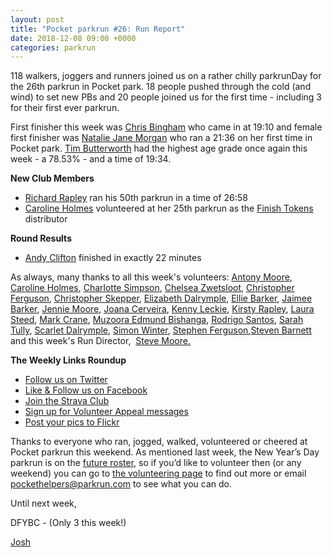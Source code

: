 ```yaml
---
layout: post
title: "Pocket parkrun #26: Run Report"
date: 2018-12-08 09:00 +0000
categories: parkrun
---
```


118 walkers, joggers and runners joined us on a rather chilly parkrunDay for the 26th parkrun in Pocket park. 18 people pushed through the cold (and wind) to set new PBs and 20 people joined us for the first time - including 3 for their first ever parkrun.

First finisher this week was [Chris Bingham](http://www.parkrun.org.uk/results/athleteresultshistory/?athleteNumber=4990184) who came in at 19:10 and female first finisher was [Natalie Jane Morgan](http://www.parkrun.org.uk/results/athleteresultshistory/?athleteNumber=54524) who ran a 21:36 on her first time in Pocket park. [Tim Butterworth](http://www.parkrun.org.uk/results/athleteresultshistory/?athleteNumber=627973) had the highest age grade once again this week - a 78.53% - and a time of 19:34.

**New Club Members**

*   [Richard Rapley](http://www.parkrun.org.uk/results/athleteresultshistory/?athleteNumber=2975849) ran his 50th parkrun in a time of 26:58
*   [Caroline Holmes](http://www.parkrun.org.uk/results/athleteresultshistory/?athleteNumber=415657) volunteered at her 25th parkrun as the [Finish Tokens](https://support.parkrun.com/hc/en-us/articles/200566523) distributor

**Round Results**

*   [Andy Clifton](http://www.parkrun.org.uk/results/athleteresultshistory/?athleteNumber=1103438) finished in exactly 22 minutes

As always, many thanks to all this week's volunteers: [Antony Moore](http://www.parkrun.org.uk/results/athleteresultshistory/?athleteNumber=2865977), [Caroline Holmes](http://www.parkrun.org.uk/results/athleteresultshistory/?athleteNumber=415657), [Charlotte Simpson](http://www.parkrun.org.uk/results/athleteresultshistory/?athleteNumber=2079756), [Chelsea Zwetsloot](http://www.parkrun.org.uk/results/athleteresultshistory/?athleteNumber=2107075), [Christopher Ferguson](http://www.parkrun.org.uk/results/athleteresultshistory/?athleteNumber=311483), [Christopher Skepper](http://www.parkrun.org.uk/results/athleteresultshistory/?athleteNumber=3655506), [Elizabeth Dalrymple](http://www.parkrun.org.uk/results/athleteresultshistory/?athleteNumber=3778770), [Ellie Barker](http://www.parkrun.org.uk/results/athleteresultshistory/?athleteNumber=1387103), [Jaimee Barker](http://www.parkrun.org.uk/results/athleteresultshistory/?athleteNumber=1387096), [Jennie Moore](http://www.parkrun.org.uk/results/athleteresultshistory/?athleteNumber=2779626), [Joana Cerveira](http://www.parkrun.org.uk/results/athleteresultshistory/?athleteNumber=1839028), [Kenny Leckie](http://www.parkrun.org.uk/results/athleteresultshistory/?athleteNumber=4073128), [Kirsty Rapley](http://www.parkrun.org.uk/results/athleteresultshistory/?athleteNumber=3452167), [Laura Steed](http://www.parkrun.org.uk/results/athleteresultshistory/?athleteNumber=653409), [Mark Crane](http://www.parkrun.org.uk/results/athleteresultshistory/?athleteNumber=4072444), [Muzoora Edmund Bishanga](http://www.parkrun.org.uk/results/athleteresultshistory/?athleteNumber=171959), [Rodrigo Santos](http://www.parkrun.org.uk/results/athleteresultshistory/?athleteNumber=1419414), [Sarah Tully](http://www.parkrun.org.uk/results/athleteresultshistory/?athleteNumber=4909207), [Scarlet Dalrymple](http://www.parkrun.org.uk/results/athleteresultshistory/?athleteNumber=3042815), [Simon Winter](http://www.parkrun.org.uk/results/athleteresultshistory/?athleteNumber=628408), [Stephen Ferguson](http://www.parkrun.org.uk/results/athleteresultshistory/?athleteNumber=190582),[Steven Barnett](http://www.parkrun.org.uk/results/athleteresultshistory/?athleteNumber=4179392) and this week's Run Director,  [Steve Moore.](http://www.parkrun.org.uk/results/athleteresultshistory/?athleteNumber=1771782)

**The Weekly Links Roundup**

*   [Follow us on Twitter](https://twitter.com/pocketparkrun)
*   [Like & Follow us on Facebook](https://www.facebook.com/pocketparkrun/)
*   [Join the Strava Club](https://www.strava.com/clubs/pocketparkrun)
*   [Sign up for Volunteer Appeal messages](https://www.parkrun.com/runner/opt-ins/?Country=UK)
*   [Post your pics to Flickr](https://www.flickr.com/groups/pocket-parkrun/)

Thanks to everyone who ran, jogged, walked, volunteered or cheered at Pocket parkrun this weekend. As mentioned last week, the New Year’s Day parkrun is on the [future roster](http://www.parkrun.org.uk/pocket/futureroster/), so if you’d like to volunteer then (or any weekend) you can go to [the volunteering page](http://www.parkrun.org.uk/pocket/volunteer/) to find out more or email [pockethelpers@parkrun.com](mailto:pockethelpers@parkrun.com) to see what you can do.

Until next week,

DFYBC - (Only 3 this week!)

[Josh](http://www.parkrun.org.uk/results/athleteresultshistory/?athleteNumber=4196740)
